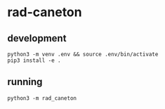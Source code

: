 # rad-caneton

## development

```shell
python3 -m venv .env && source .env/bin/activate
pip3 install -e .
```

## running

```shell
python3 -m rad_caneton
```
